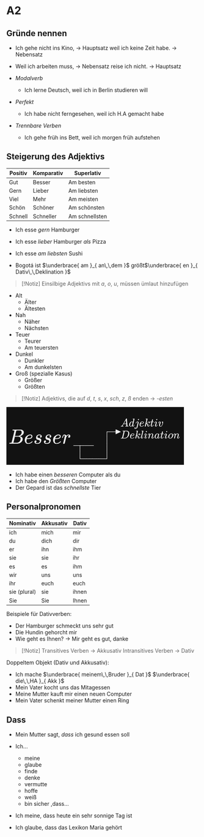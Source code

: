 # A2

## Gründe nennen


- Ich gehe nicht ins Kino, -> Hauptsatz
   weil ich keine Zeit habe. -> Nebensatz

- Weil ich arbeiten muss, -> Nebensatz
   reise ich nicht. -> Hauptsatz


- _Modalverb_
	- Ich lerne Deutsch, weil ich in Berlin studieren will
- _Perfekt_
	- Ich habe nicht ferngesehen, weil ich H.A gemacht habe
- _Trennbare Verben_
	- Ich gehe früh ins Bett, weil ich morgen früh aufstehen


## Steigerung des Adjektivs

| Positiv | Komparativ | Superlativ |
|-|-|-|
| Gut | Besser | Am besten |
| Gern | Lieber | Am liebsten |
| Viel | Mehr | Am meisten |
| Schön | Schöner | Am schönsten |
| Schnell | Schneller | Am schnellsten |

- Ich esse _gern_ Hamburger
- Ich esse _lieber_ Hamburger _als_ Pizza
- Ich esse _am liebsten_ Sushi 

- Bogotá ist $\underbrace{ am }_{ an\,\,dem }$ größt$\underbrace{ en }_{ Dativ\,\,Deklination }$

>[!Notiz]
>Einsilbige Adjektivs mit _a_, _o_, _u_, müssen ümlaut hinzufügen

- Alt
	- Älter
	- Ältesten
- Nah
	- Näher
	- Nächsten
- Teuer
	- Teurer
	- Am teuersten
- Dunkel
	- Dunkler
	- Am dunkelsten
- Groß (spezialle Kasus)
	- Größer
	- Größten

>[!Notiz]
>Adjektivs, die auf _d_, _t_, _s_, _x_, _sch_, _z_, _ß_ enden -> _-esten_


![](attachments/Pasted%20image%2020230805202144.png)

- Ich habe einen _besseren_ Computer als du
- Ich habe den _Größten_ Computer
- Der Gepard ist das _schnellste_ Tier


## Personalpronomen

| Nominativ | Akkusativ | Dativ |
|-|-|-|
| ich | mich | mir |
| du | dich | dir |
| er | ihn | ihm |
| sie | sie | ihr |
| es | es | ihm |
| wir | uns | uns |
| ihr | euch | euch |
| sie (plural) | sie | ihnen |
| Sie | Sie | Ihnen |

Beispiele für Dativverben:
- Der Hamburger schmeckt uns sehr gut
- Die Hundin gehorcht mir
- Wie geht es Ihnen? -> Mir geht es gut, danke

>[!Notiz]
>Transitives Verben -> Akkusativ
>Intransitives Verben -> Dativ

Doppeltem Objekt (Dativ und Akkusativ):
- Ich mache $\underbrace{ meinem\,\,Bruder }_{ Dat }$  $\underbrace{ die\,\,HA }_{ Akk }$
- Mein Vater kocht uns das Mitagessen
- Meine Mutter kauft mir einen neuen Computer
- Mein Vater schenkt meiner Mutter einen Ring


## Dass

- Mein Mutter sagt, _dass_ ich gesund essen soll

- Ich...
	- meine
	- glaube
	- finde
	- denke
	- vermutte
	- hoffe
	- weiß
	- bin sicher
,dass...

- Ich meine, dass heute ein sehr sonnige Tag ist
- Ich glaube, dass das Lexikon Maria gehört


